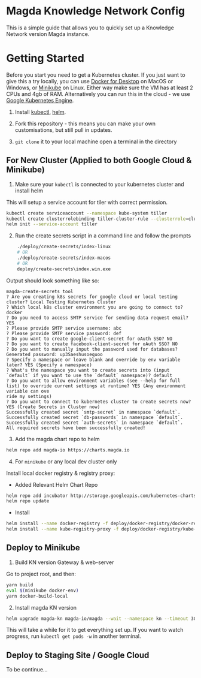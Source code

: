 # Magda Knowledge Network Config

This is a simple guide that allows you to quickly set up a Knowledge Network version Magda instance.

# Getting Started

Before you start you need to get a Kubernetes cluster. If you just want to give this a try locally, you can use [Docker for Desktop](https://www.docker.com/products/docker-desktop) on MacOS or Windows, or [Minikube](https://kubernetes.io/docs/setup/minikube/) on Linux. Either way make sure the VM has at least 2 CPUs and 4gb of RAM. Alternatively you can run this in the cloud - we use [Google Kubernetes Engine](https://cloud.google.com/kubernetes-engine/).

1.  Install [kubectl](https://kubernetes.io/docs/tasks/tools/install-kubectl/), [helm](https://docs.helm.sh/using_helm/).

2.  Fork this repository - this means you can make your own customisations, but still pull in updates.

3.  `git clone` it to your local machine open a terminal in the directory

## For New Cluster (Applied to both Google Cloud & Minikube)

1.  Make sure your `kubectl` is connected to your kubernetes cluster and install helm

This will setup a service account for tiler with correct permission.

```bash
kubectl create serviceaccount --namespace kube-system tiller
kubectl create clusterrolebinding tiller-cluster-rule --clusterrole=cluster-admin --serviceaccount=kube-system:tiller
helm init --service-account tiller
```

2.  Run the create secrets script in a command line and follow the prompts

```bash
    ./deploy/create-secrets/index-linux
    # OR
    ./deploy/create-secrets/index-macos
    # OR
    deploy/create-secrets\index.win.exe
```

Output should look something like so:

```
magda-create-secrets tool
? Are you creating k8s secrets for google cloud or local testing cluster? Local Testing Kubernetes Cluster
? Which local k8s cluster environment you are going to connect to? docker
? Do you need to access SMTP service for sending data request email? YES
? Please provide SMTP service username: abc
? Please provide SMTP service password: def
? Do you want to create google-client-secret for oAuth SSO? NO
? Do you want to create facebook-client-secret for oAuth SSO? NO
? Do you want to manually input the password used for databases? Generated password: up3Saeshusoequoo
? Specify a namespace or leave blank and override by env variable later? YES (Specify a namespace)
? What's the namespace you want to create secrets into (input `default` if you want to use the `default` namespace)? default
? Do you want to allow environment variables (see --help for full list) to override current settings at runtime? YES (Any environment variable can ove
ride my settings)
? Do you want to connect to kubernetes cluster to create secrets now? YES (Create Secrets in Cluster now)
Successfully created secret `smtp-secret` in namespace `default`.
Successfully created secret `db-passwords` in namespace `default`.
Successfully created secret `auth-secrets` in namespace `default`.
All required secrets have been successfully created!
```

3.  Add the magda chart repo to helm

```bash
helm repo add magda-io https://charts.magda.io
```

4.  For `minikube` or any local dev cluster only

Install local docker registry & registry proxy:

-   Added Relevant Helm Chart Repo

```bash
helm repo add incubator http://storage.googleapis.com/kubernetes-charts-incubator
helm repo update
```

-   Install

```bash
helm install --name docker-registry -f deploy/docker-registry/docker-registry.yml stable/docker-registry
helm install --name kube-registry-proxy -f deploy/docker-registry/kube-registry-proxy.yml incubator/kube-registry-proxy
```

## Deploy to Minikube

1.  Build KN version Gateway & web-server

Go to project root, and then:

```bash
yarn build
eval $(minikube docker-env)
yarn docker-build-local
```

2.  Install magda KN version

```bash
helm upgrade magda-kn magda-io/magda --wait --namespace kn --timeout 30000 --install -f deploy/minikube.yaml --devel
```

This will take a while for it to get everything set up. If you want to watch progress, run `kubectl get pods -w` in another terminal.

## Deploy to Staging Site / Google Cloud

To be continue...
